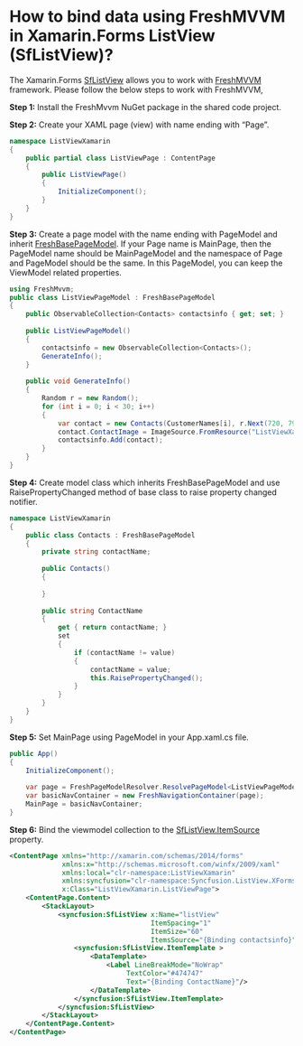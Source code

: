 # How to bind data using FreshMVVM in Xamarin.Forms ListView (SfListView)?

The Xamarin.Forms [SfListView](https://help.syncfusion.com/xamarin/listview/overview?) allows you to work with [FreshMVVM](https://github.com/rid00z/FreshMvvm) framework. Please follow the below steps to work with FreshMVVM,

**Step 1:** Install the FreshMvvm NuGet package in the shared code project. 

**Step 2:** Create your XAML page (view) with name ending with “Page”.
```c#
namespace ListViewXamarin
{
    public partial class ListViewPage : ContentPage
    {
        public ListViewPage()
        {
            InitializeComponent();
        }
    }
}
```
**Step 3:** Create a page model with the name ending with PageModel and inherit [FreshBasePageModel](https://github.com/rid00z/FreshMvvm/blob/master/src/FreshMvvm/FreshBasePageModel.cs). If your Page name is MainPage, then the PageModel name should be MainPageModel and the namespace of Page and PageModel should be the same. In this PageModel, you can keep the ViewModel related properties.
``` c#
using FreshMvvm;
public class ListViewPageModel : FreshBasePageModel
{
    public ObservableCollection<Contacts> contactsinfo { get; set; }
 
    public ListViewPageModel()
    {
        contactsinfo = new ObservableCollection<Contacts>();
        GenerateInfo();
    }
        
    public void GenerateInfo()
    {
        Random r = new Random();
        for (int i = 0; i < 30; i++)
        {
            var contact = new Contacts(CustomerNames[i], r.Next(720, 799).ToString() + " - " + r.Next(3010, 3999).ToString());
            contact.ContactImage = ImageSource.FromResource("ListViewXamarin.Images.Image" + r.Next(0, 28) + ".png");
            contactsinfo.Add(contact);
        }
    }
}
```
**Step 4:** Create model class which inherits FreshBasePageModel and use RaisePropertyChanged method of base class to raise property changed notifier.
``` c#
namespace ListViewXamarin
{
    public class Contacts : FreshBasePageModel
    {
        private string contactName;
 
        public Contacts()
        {
 
        }
 
        public string ContactName
        {
            get { return contactName; }
            set
            {
                if (contactName != value)
                {
                    contactName = value;
                    this.RaisePropertyChanged();
                }
            }
        }
    }
}
```
**Step 5:** Set MainPage using PageModel in your App.xaml.cs file.
``` C#
public App()
{
    InitializeComponent();
 
    var page = FreshPageModelResolver.ResolvePageModel<ListViewPageModel>();
    var basicNavContainer = new FreshNavigationContainer(page);
    MainPage = basicNavContainer;
}
```
**Step 6:** Bind the viewmodel collection to the [SfListView.ItemSource](https://help.syncfusion.com/cr/cref_files/xamarin/Syncfusion.SfListView.XForms~Syncfusion.ListView.XForms.SfListView~ItemsSource.html?) property.
``` xml
<ContentPage xmlns="http://xamarin.com/schemas/2014/forms"
             xmlns:x="http://schemas.microsoft.com/winfx/2009/xaml"
             xmlns:local="clr-namespace:ListViewXamarin"
             xmlns:syncfusion="clr-namespace:Syncfusion.ListView.XForms;assembly=Syncfusion.SfListView.XForms"
             x:Class="ListViewXamarin.ListViewPage">
    <ContentPage.Content>
        <StackLayout>
            <syncfusion:SfListView x:Name="listView"
                                   ItemSpacing="1" 
                                   ItemSize="60"
                                   ItemsSource="{Binding contactsinfo}">
                <syncfusion:SfListView.ItemTemplate >
                    <DataTemplate>
                        <Label LineBreakMode="NoWrap"
                             TextColor="#474747"
                             Text="{Binding ContactName}"/>
                    </DataTemplate>
                </syncfusion:SfListView.ItemTemplate>
            </syncfusion:SfListView>
        </StackLayout>
    </ContentPage.Content>
</ContentPage>
```

